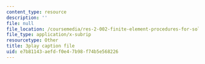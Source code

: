 ```yaml
---
content_type: resource
description: ''
file: null
file_location: /coursemedia/res-2-002-finite-element-procedures-for-solids-and-structures-spring-2010/e7b81143aefdf0e47b98f74b5e568226_EsiGSf2bt9k.srt
file_type: application/x-subrip
resourcetype: Other
title: 3play caption file
uid: e7b81143-aefd-f0e4-7b98-f74b5e568226
---
```

